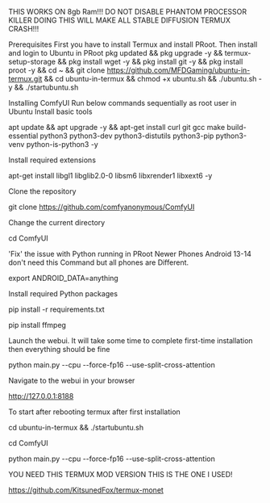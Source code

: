 THIS WORKS ON 8gb Ram!!! DO NOT DISABLE PHANTOM PROCESSOR KILLER DOING THIS WILL MAKE ALL STABLE DIFFUSION TERMUX CRASH!!!

Prerequisites First you have to install Termux and install PRoot. Then install and login to Ubuntu in PRoot
pkg updated && pkg upgrade -y && termux-setup-storage && pkg install wget -y && pkg install git -y && pkg install proot -y && cd ~ && git clone https://github.com/MFDGaming/ubuntu-in-termux.git && cd ubuntu-in-termux && chmod +x ubuntu.sh && ./ubuntu.sh -y && ./startubuntu.sh

Installing ComfyUI Run below commands sequentially as root user in Ubuntu
Install basic tools

apt update && apt upgrade -y && apt-get install curl git gcc make build-essential python3 python3-dev python3-distutils python3-pip python3-venv python-is-python3 -y

Install required extensions

apt-get install libgl1 libglib2.0-0 libsm6 libxrender1 libxext6 -y

Clone the repository

git clone https://github.com/comfyanonymous/ComfyUI

Change the current directory

cd ComfyUI

'Fix' the issue with Python running in PRoot Newer Phones Android 13-14 don't need this Command but all phones are Different.

export ANDROID_DATA=anything

Install required Python packages

pip install -r requirements.txt

pip install ffmpeg

Launch the webui. It will take some time to complete first-time installation then everything should be fine

python main.py --cpu --force-fp16 --use-split-cross-attention

Navigate to the webui in your browser

http://127.0.0.1:8188

To start after rebooting termux after first installation

cd ubuntu-in-termux && ./startubuntu.sh

cd ComfyUI

python main.py --cpu --force-fp16 --use-split-cross-attention


YOU NEED THIS TERMUX MOD VERSION THIS IS THE ONE I USED!


https://github.com/KitsunedFox/termux-monet




